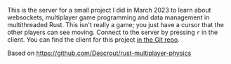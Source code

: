 This is the server for a small project I did in March 2023 to learn about websockets, multiplayer game programming and data management in multithreaded Rust. This isn't really a game; you just have a cursor that the other players can see moving. Connect to the server by pressing `r` in the client.
You can find the client for this project [in the Git repo](https://github.com/MaikoVDV/websocket-rust-client).

Based on https://github.com/Descrout/rust-multiplayer-physics
